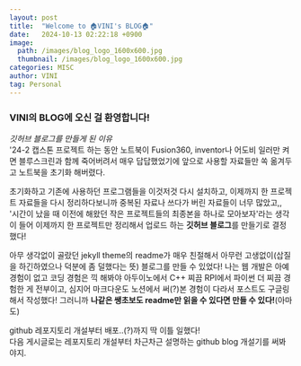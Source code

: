 ```yaml
---
layout: post
title:  "Welcome to 🏠VINI's BLOG🏠"
date:   2024-10-13 02:22:18 +0900
image: 
  path: /images/blog_logo_1600x600.jpg
  thumbnail: /images/blog_logo_1600x600.jpg
categories: MISC
author: VINI
tag: Personal
--- 
```


### VINI의 BLOG에 오신 걸 환영합니다!
*깃허브 블로그를 만들게 된 이유* <br/>
'24-2 캡스톤 프로젝트 하는 동안 노트북이 Fusion360, inventor나 어도비 일러만 켜면 
블루스크린과 함께 죽어버려서 매우 답답했었기에 앞으로 사용할 자료들만 
쏙 옮겨두고 노트북을 초기화 해버렸다.

초기화하고 기존에 사용하던 프로그램들을 이것저것 다시 설치하고, 
이제까지 한 프로젝트 자료들을 다시 정리하다보니까 중복된 자료나 쓰다가 버린 자료들이 너무 많았고,,
'시간이 났을 때 이전에 해왔던 작은 프로젝트들의 최종본을 하나로 모아보자'라는 생각이 들어
이제까지 한 프로젝트만 정리해서 업로드 하는 **깃허브 블로그**를 만들기로 결정했다!

아무 생각없이 골랐던 jekyll theme의 readme가 매우 친절해서 아무런 고생없이(삽질을 하긴하였으나 덕분에 좀 덜했다는 뜻) 블로그를 만들 수 있었다!
나는 웹 개발은 아예 경험이 없고 코딩 경험은 끽 해봐야 아두이노에서 C++ 찌끔 RPI에서 파이썬 더 찌끔 경험한 게 전부이고,
심지어 마크다운도 노션에서 써(?)본 경험이 다라서 포스트도 구글링해서 작성했다!
그러니까 **나같은 쌩초보도 readme만 읽을 수 있다면 만들 수 있다!**(아마도) 

github 레포지토리 개설부터 배포..(?)까지 딱 이틀 일했다!<br/>
다음 게시글로는 레포지토리 개설부터 차근차근 설명하는 github blog 개설기를 써봐야지. 